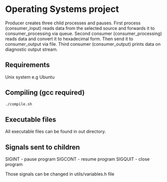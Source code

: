 # Operating Systems project

Producer creates three child processes and pauses. First process (consumer_input) reads data from the selected source and forwards it to consumer_processing via queue. Second consumer (consumer_processing) reads data and convert it to hexadecimal form. Then send it to consumer_output via file. Third consumer (consumer_output) prints data on diagnostic output stream.

## Requirements
Unix system e.g Ubuntu

## Compiling (gcc required)
```bash
./compile.sh
```

## Executable files
All executable files can be found in out directory.

## Signals sent to children
SIGINT - pause program
SIGCONT - resume program
SIGQUIT - close program

Those signals can be changed in utils/variables.h file
